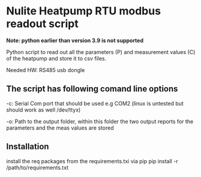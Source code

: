 # Nulite Heatpump RTU modbus readout script #

__Note: python earlier than version 3.9 is not supported__

Python script to read out all the parameters (P) and measurement values (C) of the heatpump and store it to csv files.

Needed HW: RS485 usb dongle

## The script has following comand line options ##
-c: Serial Com port that should be used e.g COM2 (linux is untested but should work as well /dev/ttyx)

-o: Path to the output folder, within this folder the two output reports for the parameters and the meas values are stored

## Installation ##
install the req packages from the requirements.txi via pip
pip install -r /path/to/requirements.txt
